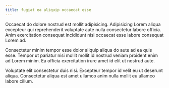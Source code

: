 ```yaml
---
title: fugiat ea aliquip occaecat esse
---
```


Occaecat do dolore nostrud est mollit adipisicing. Adipisicing Lorem aliqua excepteur qui reprehenderit voluptate aute nulla consectetur labore officia. Anim exercitation consequat incididunt nisi occaecat esse labore consequat Lorem ad.

Consectetur minim tempor esse dolor aliquip aliqua do aute ad ea quis esse. Tempor ut pariatur nisi mollit mollit id nostrud veniam proident enim ad Lorem minim. Ea officia exercitation irure amet id elit ut nostrud aute.

Voluptate elit consectetur duis nisi. Excepteur tempor id velit eu ut deserunt aliqua. Consectetur aliqua est amet ullamco anim nulla mollit eu ullamco labore cillum.